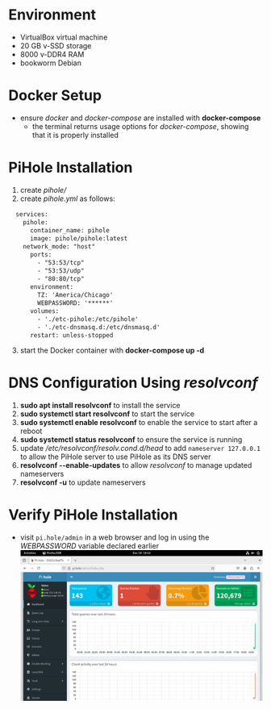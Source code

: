 # Environment
- VirtualBox virtual machine
- 20 GB v-SSD storage
- 8000 v-DDR4 RAM
- bookworm Debian

# Docker Setup
- ensure *docker* and *docker-compose* are installed with **docker-compose**
	- the terminal returns usage options for *docker-compose*, showing that it is properly installed

# PiHole Installation
1. create *pihole/*
2. create *pihole.yml* as follows:
```
  services:
    pihole:
      container_name: pihole
      image: pihole/pihole:latest
    network_mode: "host"
      ports:
        - "53:53/tcp"
        - "53:53/udp"
        - "80:80/tcp"
      environment:
        TZ: 'America/Chicago'
        WEBPASSWORD: '******'
      volumes:
        - './etc-pihole:/etc/pihole'
        - './etc-dnsmasq.d:/etc/dnsmasq.d'
      restart: unless-stopped
```
3. start the Docker container with **docker-compose up -d**

# DNS Configuration Using *resolvconf*
1. **sudo apt install resolvconf** to install the service
2. **sudo systemctl start resolvconf** to start the service
3. **sudo systemctl enable resolvconf** to enable the service to start after a reboot
4. **sudo systemctl status resolvconf** to ensure the service is running
5. update */etc/resolvconf/resolv.cond.d/head* to add `nameserver 127.0.0.1` to allow the PiHole server to use PiHole as its DNS server
6. **resolvconf --enable-updates** to allow *resolvconf* to manage updated nameservers
7. **resolvconf -u** to update nameservers

# Verify PiHole Installation
- visit `pi.hole/admin` in a web browser and log in using the *WEBPASSWORD* variable declared earlier
![PiHole Installation](PiHole-Installation.png)
